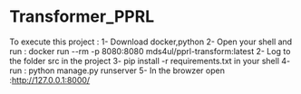 # Transformer_PPRL

To execute this project : 
1- Download docker,python 
2- Open your shell and run : docker run --rm -p 8080:8080 mds4ul/pprl-transform:latest 
2- Log to the folder src in the project 
3- pip install -r requirements.txt in your shell 
4- run : python manage.py runserver 
5- In the browzer open :http://127.0.0.1:8000/
